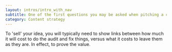 ```yaml
---
layout: intros/intro_with_nav
subtitle: One of the first questions you may be asked when pitching a content audit, is what the return on investment will be.
category: Content strategy
---
```


To 'sell' your idea, you will typically need to show links between how much it will cost to do the audit and fix things, versus what it costs to leave them as they are. In effect, to prove the value.

